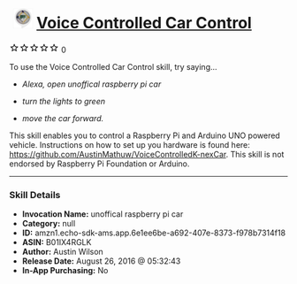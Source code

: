 # &nbsp;<img src="skill_icon" alt="Voice Controlled Car Control icon" width="36"> [Voice Controlled Car Control](http://alexa.amazon.com/#skills/amzn1.echo-sdk-ams.app.6e1ee6be-a692-407e-8373-f978b7314f18)
![0 stars](../../images/ic_star_border_black_18dp_1x.png)![0 stars](../../images/ic_star_border_black_18dp_1x.png)![0 stars](../../images/ic_star_border_black_18dp_1x.png)![0 stars](../../images/ic_star_border_black_18dp_1x.png)![0 stars](../../images/ic_star_border_black_18dp_1x.png) 0

To use the Voice Controlled Car Control skill, try saying...

* *Alexa, open unoffical raspberry pi car*

* *turn the lights to green*

* *move the car forward.*

This skill enables you to control a Raspberry Pi and Arduino UNO powered vehicle. Instructions on how to set up you hardware is found here: https://github.com/AustinMathuw/VoiceControlledK-nexCar. This skill is not endorsed by Raspberry Pi Foundation or Arduino.

***

### Skill Details

* **Invocation Name:** unoffical raspberry pi car
* **Category:** null
* **ID:** amzn1.echo-sdk-ams.app.6e1ee6be-a692-407e-8373-f978b7314f18
* **ASIN:** B01IX4RGLK
* **Author:** Austin Wilson
* **Release Date:** August 26, 2016 @ 05:32:43
* **In-App Purchasing:** No
